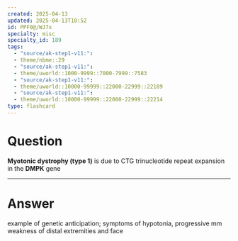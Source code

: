 ```yaml
---
created: 2025-04-13
updated: 2025-04-13T10:52
id: PPF0@/WJ7x
specialty: misc
specialty_id: 189
tags:
  - "source/ak-step1-v11:": 
  - theme/nbme::29
  - "source/ak-step1-v11:": 
  - theme/uworld::1000-9999::7000-7999::7583
  - "source/ak-step1-v11:": 
  - theme/uworld::10000-99999::22000-22999::22189
  - "source/ak-step1-v11:": 
  - theme/uworld::10000-99999::22000-22999::22214
type: flashcard
---
```


# Question
**Myotonic dystrophy (type 1)** is due to CTG trinucleotide repeat expansion in the **DMPK** gene

---

# Answer
example of genetic anticipation; symptoms of hypotonia, progressive mm weakness of distal extremities and face